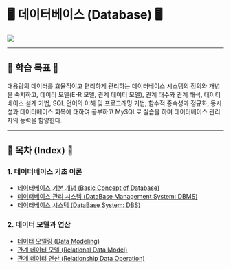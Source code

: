 # 🖥 데이터베이스 (Database) 🖥

<img src="https://user-images.githubusercontent.com/58673491/229270003-8eebb1cd-0305-47c8-9977-8e6d58056ff1.jpg"/>

- - -

## 🎯 학습 목표 🎯

대용량의 데이터를 효율적이고 편리하게 관리하는 데이터베이스 시스템의 정의와 개념을 숙지하고, 데이터 모델(E-R 모델, 관계 데이터 모델),
관계 대수와 관계 해석, 데이터베이스 설계 기법, SQL 언어의 이해 및 프로그래밍 기법, 함수적 종속성과 정규화, 동시성과 데이터베이스 회복에 대하여 공부하고 
MySQL로 실습을 하며 데이터베이스 관리자의 능력을 함양한다.

- - -

## 📝 목차 (Index) 📝

### 1. 데이터베이스 기초 이론
* [데이터베이스 기본 개념 (Basic Concept of Database)](https://kangdy25.tistory.com/123)
* [데이터베이스 관리 시스템 (DataBase Management System: DBMS)](https://kangdy25.tistory.com/124)
* [데이터베이스 시스템 (DataBase System: DBS)](https://kangdy25.tistory.com/125)

### 2. 데이터 모델과 연산
* [데이터 모델링 (Data Modeling)](https://kangdy25.tistory.com/126)
* [관계 데이터 모델 (Relational Data Model)](https://kangdy25.tistory.com/127)
* [관계 데이터 연산 (Relationship Data Operation)](https://kangdy25.tistory.com/129)
